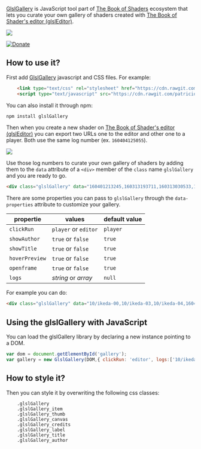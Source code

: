 [GlslGallery](https://github.com/patriciogonzalezvivo/glslGallery) is JavaScript tool part of [The Book of Shaders](http://thebookofshaders.com) ecosystem that lets you curate your own gallery of shaders created with [The Book of Shader's editor (glslEditor)](http://editor.thebookofshaders.com).

![](http://patriciogonzalezvivo.com/images/glslGallery/01.gif)

[![Donate](https://www.paypalobjects.com/en_US/i/btn/btn_donate_SM.gif)](https://www.paypal.com/cgi-bin/webscr?cmd=_s-xclick&hosted_button_id=4BQMKQJDQ9XH6)

## How to use it?

First add [GlslGallery](https://github.com/patriciogonzalezvivo/glslGallery) javascript and CSS files. For example:

```html
    <link type="text/css" rel="stylesheet" href="https://cdn.rawgit.com/patriciogonzalezvivo/glslGallery/gh-pages/build/glslGallery.css">
    <script type="text/javascript" src="https://cdn.rawgit.com/patriciogonzalezvivo/glslGallery/gh-pages/build/glslGallery.js"></script>
```

You can also install it through npm:

```bash
npm install glslGallery
```

Then when you create a new shader on [The Book of Shader's editor ](http://editor.thebookofshaders.com)
[(glslEditor)](https://github.com/patriciogonzalezvivo/glslEditor) you can export two URLs one to the editor and other one to a player. Both use the same log number (ex. `160404125055`).

![](http://patriciogonzalezvivo.com/images/glslGallery/00.gif)

Use those log numbers to curate your own gallery of shaders by adding them to the ```data``` attribute of a ```<div>``` member of the ```class``` name ```glslGallery``` and you are ready to go.

```html
<div class="glslGallery" data="160401213245,160313193711,160313030533,160313025607,160313020334,160308160958,160308014412,160307213819,160306213426,160304203554,160304202332,160302022724,160219112614,160302003807,160302102102,160302101618"></div>
```

There are some properties you can pass to ```glslGallery``` through the ```data-properties``` attribute to customize your gallery.

|propertie | values | default value |
|----------|--------|---------------|
|```clickRun```| ```player``` or ```editor``` | ```player``` |
|```showAuthor```| ```true``` or ```false``` | ```true``` |
|```showTitle```| ```true``` or ```false``` | ```true``` |
|```hoverPreview```| ```true``` or ```false``` | ```true``` |
|```openframe```| ```true``` or ```false``` | ```true``` |
|```logs```| *string* or *array* | ```null``` |

For example you can do:

```html
<div class="glslGallery" data="10/ikeda-00,10/ikeda-03,10/ikeda-04,160401213245,160313193711,160313030533,160313025607,160313020334,160308160958,160308014412" data-properties="clickRun:editor,showAuthor:false,hoverPreview:false"></div>
```

## Using the glslGallery with JavaScript

You can load the glslGallery library by declaring a new instance pointing to a DOM.

```js
var dom = document.getElementById('gallery');
var gallery = new GlslGallery(DOM,{ clickRun: 'editor', logs:['10/ikeda-00', 123456, 1234567, 1345677], showAuthor:false, hoverPreview:false })`
```

## How to style it?
Then you can style it by overwriting the following css classes:

```
    .glslGallery
    .glslGallery_item
    .glslGallery_thumb
    .glslGallery_canvas
    .glslGallery_credits
    .glslGallery_label
    .glslGallery_title
    .glslGallery_author
```
